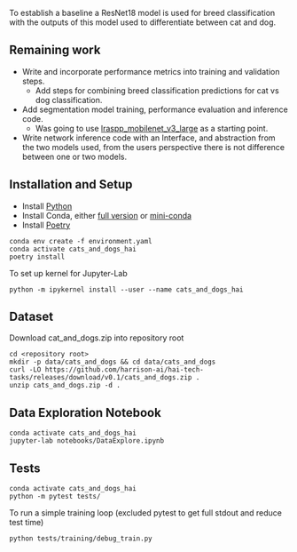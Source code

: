 
To establish a baseline a ResNet18 model is used for breed classification with the outputs of this model used to differentiate between cat and dog. 


## Remaining work

* Write and incorporate performance metrics into training and validation steps.
  * Add steps for combining breed classification predictions for cat vs dog classification.
* Add segmentation model training, performance evaluation and inference code.
  * Was going to use [lraspp_mobilenet_v3_large](https://pytorch.org/vision/stable/models/generated/torchvision.models.segmentation.lraspp_mobilenet_v3_large.html#torchvision.models.segmentation.LRASPP_MobileNet_V3_Large_Weights) as a starting point. 
* Write network inference code with an Interface, and abstraction from the two models used, from the users perspective there is not difference between one or two models.



## Installation and Setup

* Install [Python](https://www.python.org/)
* Install Conda, either [full version](https://conda.io/projects/conda/en/latest/user-guide/install/index.html) or [mini-conda](https://docs.anaconda.com/free/miniconda/miniconda-install/)
* Install [Poetry](https://python-poetry.org/docs/#installing-with-the-official-installer)

```
conda env create -f environment.yaml   
conda activate cats_and_dogs_hai
poetry install
```

To set up kernel for Jupyter-Lab 
```
python -m ipykernel install --user --name cats_and_dogs_hai
```

## Dataset

Download cat_and_dogs.zip into repository root
```
cd <repository root>
mkdir -p data/cats_and_dogs && cd data/cats_and_dogs
curl -LO https://github.com/harrison-ai/hai-tech-tasks/releases/download/v0.1/cats_and_dogs.zip .
unzip cats_and_dogs.zip -d .
```

## Data Exploration Notebook
```
conda activate cats_and_dogs_hai
jupyter-lab notebooks/DataExplore.ipynb
```

## Tests

``` 
conda activate cats_and_dogs_hai
python -m pytest tests/
```

To run a simple training loop (excluded pytest to get full stdout and reduce test time)
```
python tests/training/debug_train.py
```

